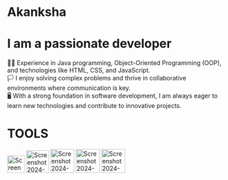 # Akanksha
# I am a passionate developer
👩‍💻 Experience in Java programming, Object-Oriented Programming (OOP), and technologies like HTML, CSS, and JavaScript. <br/>
🏳️ I enjoy solving complex problems and thrive in collaborative environments where communication is key. <br/>
🖥️ With a strong foundation in software development, I am always eager to learn new technologies and contribute to innovative projects. <br/>

# TOOLS

<img width="40" alt="Screenshot 2024-09-13 at 2 48 52 PM" src="https://github.com/user-attachments/assets/5774b967-9cd2-4af1-9821-4b81122d5c4a">                    <img width="52" alt="Screenshot 2024-09-13 at 2 50 42 PM" src="https://github.com/user-attachments/assets/1b25aa8e-9422-47bf-a86b-b6c83b0d5533">                    <img width="55" alt="Screenshot 2024-09-13 at 2 51 39 PM" src="https://github.com/user-attachments/assets/c1278bb7-784b-4b9f-a07d-3f326782733d">                    <img width="55" alt="Screenshot 2024-09-13 at 2 52 12 PM" src="https://github.com/user-attachments/assets/fb17018e-e797-4fb0-a486-6753df0aaebe">                    <img width="55" alt="Screenshot 2024-09-13 at 2 57 08 PM" src="https://github.com/user-attachments/assets/8fee0371-998f-42e3-af54-c9255cc2c3da">

